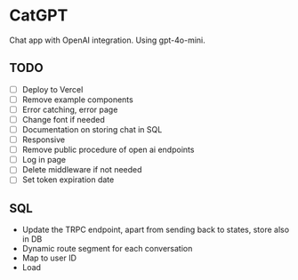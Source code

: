 # CatGPT

Chat app with OpenAI integration. Using gpt-4o-mini.

## TODO

- [ ] Deploy to Vercel
- [ ] Remove example components
- [ ] Error catching, error page
- [ ] Change font if needed
- [ ] Documentation on storing chat in SQL
- [ ] Responsive
- [ ] Remove public procedure of open ai endpoints
- [ ] Log in page
- [ ] Delete middleware if not needed
- [ ] Set token expiration date

## SQL

- Update the TRPC endpoint, apart from sending back to states, store also in DB
- Dynamic route segment for each conversation
- Map to user ID
- Load
